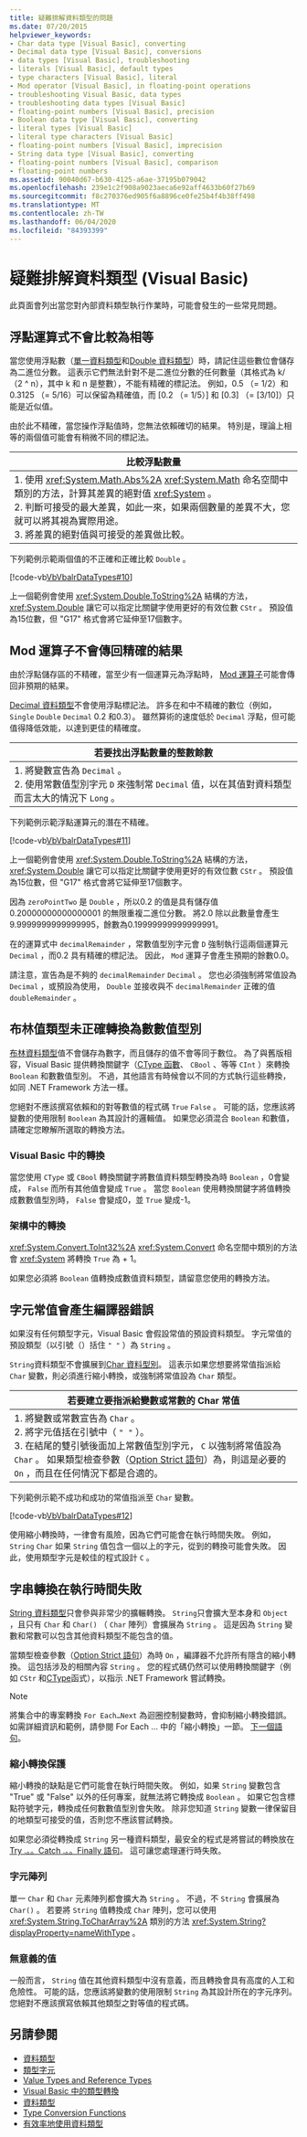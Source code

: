 ```yaml
---
title: 疑難排解資料類型的問題
ms.date: 07/20/2015
helpviewer_keywords:
- Char data type [Visual Basic], converting
- Decimal data type [Visual Basic], conversions
- data types [Visual Basic], troubleshooting
- literals [Visual Basic], default types
- type characters [Visual Basic], literal
- Mod operator [Visual Basic], in floating-point operations
- troubleshooting Visual Basic, data types
- troubleshooting data types [Visual Basic]
- floating-point numbers [Visual Basic], precision
- Boolean data type [Visual Basic], converting
- literal types [Visual Basic]
- literal type characters [Visual Basic]
- floating-point numbers [Visual Basic], imprecision
- String data type [Visual Basic], converting
- floating-point numbers [Visual Basic], comparison
- floating-point numbers
ms.assetid: 90040d67-b630-4125-a6ae-37195b079042
ms.openlocfilehash: 239e1c2f908a9023aeca6e92aff4633b60f27b69
ms.sourcegitcommit: f8c270376ed905f6a8896ce0fe25b4f4b38ff498
ms.translationtype: MT
ms.contentlocale: zh-TW
ms.lasthandoff: 06/04/2020
ms.locfileid: "84393399"
---
```

# <a name="troubleshooting-data-types-visual-basic"></a>疑難排解資料類型 (Visual Basic)

此頁面會列出當您對內部資料類型執行作業時，可能會發生的一些常見問題。

## <a name="floating-point-expressions-do-not-compare-as-equal"></a>浮點運算式不會比較為相等

當您使用浮點數（[單一資料類型](../../../language-reference/data-types/single-data-type.md)和[Double 資料類型](../../../language-reference/data-types/double-data-type.md)）時，請記住這些數位會儲存為二進位分數。 這表示它們無法針對不是二進位分數的任何數量（其格式為 k/（2 ^ n），其中 k 和 n 是整數），不能有精確的標記法。 例如，0.5 （= 1/2）和0.3125 （= 5/16）可以保留為精確值，而 [0.2 （= 1/5）] 和 [0.3] （= [3/10]）只能是近似值。

由於此不精確，當您操作浮點值時，您無法依賴確切的結果。 特別是，理論上相等的兩個值可能會有稍微不同的標記法。

| 比較浮點數量 |
|---|
|1. 使用 <xref:System.Math.Abs%2A> <xref:System.Math> 命名空間中類別的方法，計算其差異的絕對值 <xref:System> 。<br />2. 判斷可接受的最大差異，如此一來，如果兩個數量的差異不大，您就可以將其視為實際用途。<br />3. 將差異的絕對值與可接受的差異做比較。|

下列範例示範兩個值的不正確和正確比較 `Double` 。

[!code-vb[VbVbalrDataTypes#10](~/samples/snippets/visualbasic/VS_Snippets_VBCSharp/VbVbalrDataTypes/VB/Class1.vb#10)]

上一個範例會使用 <xref:System.Double.ToString%2A> 結構的方法， <xref:System.Double> 讓它可以指定比關鍵字使用更好的有效位數 `CStr` 。 預設值為15位數，但 "G17" 格式會將它延伸至17個數字。

## <a name="mod-operator-does-not-return-accurate-result"></a>Mod 運算子不會傳回精確的結果

由於浮點儲存區的不精確，當至少有一個運算元為浮點時， [Mod 運算子](../../../language-reference/operators/mod-operator.md)可能會傳回非預期的結果。

[Decimal 資料類型](../../../language-reference/data-types/decimal-data-type.md)不會使用浮點標記法。 許多在和中不精確的數位（例如， `Single` `Double` `Decimal` 0.2 和0.3）。 雖然算術的速度低於 `Decimal` 浮點，但可能值得降低效能，以達到更佳的精確度。

|若要找出浮點數量的整數餘數|
|---|
|1. 將變數宣告為 `Decimal` 。<br />2. 使用常數值型別字元 `D` 來強制常 `Decimal` 值，以在其值對資料類型而言太大的情況下 `Long` 。|

下列範例示範浮點運算元的潛在不精確。

[!code-vb[VbVbalrDataTypes#11](~/samples/snippets/visualbasic/VS_Snippets_VBCSharp/VbVbalrDataTypes/VB/Class1.vb#11)]

上一個範例會使用 <xref:System.Double.ToString%2A> 結構的方法， <xref:System.Double> 讓它可以指定比關鍵字使用更好的有效位數 `CStr` 。 預設值為15位數，但 "G17" 格式會將它延伸至17個數字。

因為 `zeroPointTwo` 是 `Double` ，所以0.2 的值是具有儲存值0.20000000000000001 的無限重複二進位分數。 將2.0 除以此數量會產生9.9999999999999995，餘數為0.19999999999999991。

在的運算式中 `decimalRemainder` ，常數值型別字元會 `D` 強制執行這兩個運算元 `Decimal` ，而0.2 具有精確的標記法。 因此， `Mod` 運算子會產生預期的餘數0.0。

請注意，宣告為是不夠的 `decimalRemainder` `Decimal` 。 您也必須強制將常值設為 `Decimal` ，或預設為使用， `Double` 並接收與不 `decimalRemainder` 正確的值 `doubleRemainder` 。

## <a name="boolean-type-does-not-convert-to-numeric-type-accurately"></a>布林值類型未正確轉換為數數值型別

[布林資料類型](../../../language-reference/data-types/boolean-data-type.md)值不會儲存為數字，而且儲存的值不會等同于數位。 為了與舊版相容，Visual Basic 提供轉換關鍵字（[CType 函數](../../../language-reference/functions/ctype-function.md)、 `CBool` 、等等 `CInt` ）來轉換 `Boolean` 和數數值型別。 不過，其他語言有時候會以不同的方式執行這些轉換，如同 .NET Framework 方法一樣。

您絕對不應該撰寫依賴和的對等數值的程式碼 `True` `False` 。 可能的話，您應該將變數的使用限制 `Boolean` 為其設計的邏輯值。 如果您必須混合 `Boolean` 和數值，請確定您瞭解所選取的轉換方法。

### <a name="conversion-in-visual-basic"></a>Visual Basic 中的轉換

當您使用 `CType` 或 `CBool` 轉換關鍵字將數值資料類型轉換為時 `Boolean` ，0會變成， `False` 而所有其他值會變成 `True` 。 當您 `Boolean` 使用轉換關鍵字將值轉換成數數值型別時， `False` 會變成0，並 `True` 變成-1。

### <a name="conversion-in-the-framework"></a>架構中的轉換

<xref:System.Convert.ToInt32%2A> <xref:System.Convert> 命名空間中類別的方法會 <xref:System> 將轉換 `True` 為 + 1。

如果您必須將 `Boolean` 值轉換成數值資料類型，請留意您使用的轉換方法。

## <a name="character-literal-generates-compiler-error"></a>字元常值會產生編譯器錯誤

如果沒有任何類型字元，Visual Basic 會假設常值的預設資料類型。 字元常值的預設類型（以引號（）括住 `" "` ）為 `String` 。

`String`資料類型不會擴展到[Char 資料型別](../../../language-reference/data-types/char-data-type.md)。 這表示如果您想要將常值指派給 `Char` 變數，則必須進行縮小轉換，或強制將常值設為 `Char` 類型。

|若要建立要指派給變數或常數的 Char 常值|
|---|
|1. 將變數或常數宣告為 `Char` 。<br />2. 將字元值括在引號中（ `" "` ）。<br />3. 在結尾的雙引號後面加上常數值型別字元， `C` 以強制將常值設為 `Char` 。 如果類型檢查參數（[Option Strict 語句](../../../language-reference/statements/option-strict-statement.md)）為，則這是必要的 `On` ，而且在任何情況下都是合適的。|

下列範例示範不成功和成功的常值指派至 `Char` 變數。

[!code-vb[VbVbalrDataTypes#12](~/samples/snippets/visualbasic/VS_Snippets_VBCSharp/VbVbalrDataTypes/VB/Class1.vb#12)]

使用縮小轉換時，一律會有風險，因為它們可能會在執行時間失敗。 例如， `String` `Char` 如果 `String` 值包含一個以上的字元，從到的轉換可能會失敗。 因此，使用類型字元是較佳的程式設計 `C` 。

## <a name="string-conversion-fails-at-run-time"></a>字串轉換在執行時間失敗

[String 資料類型](../../../language-reference/data-types/string-data-type.md)只會參與非常少的擴輾轉換。 `String`只會擴大至本身和 `Object` ，且只有 `Char` 和 `Char()` （ `Char` 陣列）會擴展為 `String` 。 這是因為 `String` 變數和常數可以包含其他資料類型不能包含的值。

當類型檢查參數（[Option Strict 語句](../../../language-reference/statements/option-strict-statement.md)）為時 `On` ，編譯器不允許所有隱含的縮小轉換。 這包括涉及的相關內容 `String` 。 您的程式碼仍然可以使用轉換關鍵字（例如 `CStr` 和[CType](../../../language-reference/functions/ctype-function.md)函式），以指示 .NET Framework 嘗試轉換。

> [!NOTE]
> 將集合中的專案轉換 `For Each…Next` 為迴圈控制變數時，會抑制縮小轉換錯誤。 如需詳細資訊和範例，請參閱 For Each ... 中的「縮小轉換」一節。 [下一個語句](../../../language-reference/statements/for-each-next-statement.md)。

### <a name="narrowing-conversion-protection"></a>縮小轉換保護

縮小轉換的缺點是它們可能會在執行時間失敗。 例如，如果 `String` 變數包含 "True" 或 "False" 以外的任何專案，就無法將它轉換成 `Boolean` 。 如果它包含標點符號字元，轉換成任何數數值型別會失敗。 除非您知道 `String` 變數一律保留目的地類型可接受的值，否則您不應該嘗試轉換。

如果您必須從轉換成 `String` 另一種資料類型，最安全的程式是將嘗試的轉換放在[Try .。。Catch .。。Finally 語句](../../../language-reference/statements/try-catch-finally-statement.md)。 這可讓您處理運行時失敗。

### <a name="character-arrays"></a>字元陣列

單一 `Char` 和 `Char` 元素陣列都會擴大為 `String` 。 不過，不 `String` 會擴展為 `Char()` 。 若要將 `String` 值轉換成 `Char` 陣列，您可以使用 <xref:System.String.ToCharArray%2A> 類別的方法 <xref:System.String?displayProperty=nameWithType> 。

### <a name="meaningless-values"></a>無意義的值

一般而言， `String` 值在其他資料類型中沒有意義，而且轉換會具有高度的人工和危險性。 可能的話，您應該將變數的使用限制 `String` 為其設計所在的字元序列。 您絕對不應該撰寫依賴其他類型之對等值的程式碼。

## <a name="see-also"></a>另請參閱

- [資料類型](index.md)
- [類型字元](type-characters.md)
- [Value Types and Reference Types](value-types-and-reference-types.md)
- [Visual Basic 中的類型轉換](type-conversions.md)
- [資料類型](../../../language-reference/data-types/index.md)
- [Type Conversion Functions](../../../language-reference/functions/type-conversion-functions.md)
- [有效率地使用資料類型](efficient-use-of-data-types.md)
